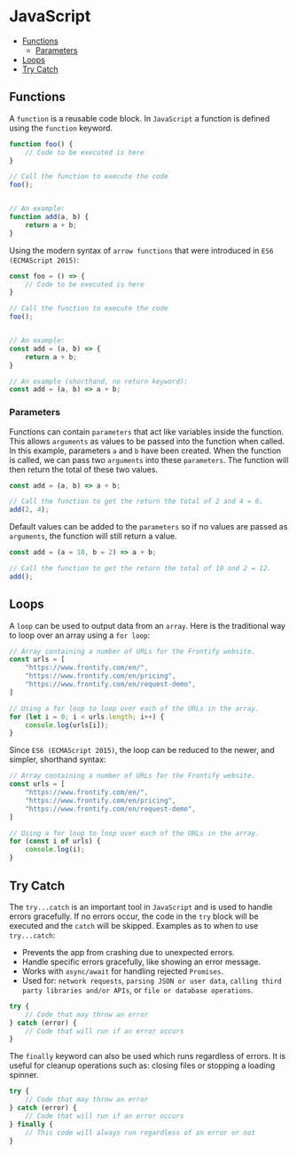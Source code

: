 # JavaScript

+ [Functions](#functions)
    + [Parameters](#parameters)
+ [Loops](#loops)
+ [Try Catch](#try-catch)

## Functions
A `function` is a reusable code block. In `JavaScript` a function is defined using the `function` keyword.

```javascript
function foo() {
    // Code to be executed is here
}

// Call the function to execute the code
foo();


// An example:
function add(a, b) {
    return a + b;
}
```

Using the modern syntax of `arrow functions` that were introduced in `ES6 (ECMAScript 2015)`:

```javascript
const foo = () => {
    // Code to be executed is here
}

// Call the function to execute the code
foo();


// An example:
const add = (a, b) => {
    return a + b;
}

// An example (shorthand, no return keyword):
const add = (a, b) => a + b;
```

### Parameters
Functions can contain `parameters` that act like variables inside the function. This allows `arguments` as values to be passed into the function when called. In this example, parameters `a` and `b` have been created. When the function is called, we can pass two `arguments` into these `parameters`. The function will then return the total of these two values.

```javascript
const add = (a, b) => a + b;

// Call the function to get the return the total of 2 and 4 = 6.
add(2, 4);
```

Default values can be added to the `parameters` so if no values are passed as `arguments`, the function will still return a value.

```javascript
const add = (a = 10, b = 2) => a + b;

// Call the function to get the return the total of 10 and 2 = 12.
add();
```

## Loops
A `loop` can be used to output data from an `array`. Here is the traditional way to loop over an array using a `for loop`:

```javascript
// Array containing a number of URLs for the Frontify website.
const urls = [
    "https://www.frontify.com/en/",
    "https://www.frontify.com/en/pricing",
    "https://www.frontify.com/en/request-demo",
]

// Using a for loop to loop over each of the URLs in the array.
for (let i = 0; i < urls.length; i++) {
    console.log(urls[i]);
}
```

Since `ES6 (ECMAScript 2015)`, the loop can be reduced to the newer, and simpler, shorthand syntax:

```javascript
// Array containing a number of URLs for the Frontify website.
const urls = [
    "https://www.frontify.com/en/",
    "https://www.frontify.com/en/pricing",
    "https://www.frontify.com/en/request-demo",
]

// Using a for loop to loop over each of the URLs in the array.
for (const i of urls) {
    console.log(i);
}
```

## Try Catch
The `try...catch` is an important tool in `JavaScript` and is used to handle errors gracefully. If no errors occur, the code in the `try` block will be executed and the `catch` will be skipped. Examples as to when to use `try...catch`:

+ Prevents the app from crashing due to unexpected errors.
+ Handle specific errors gracefully, like showing an error message.
+ Works with `async/await` for handling rejected `Promises`.
+ Used for: `network requests`, `parsing JSON or user data`, `calling third party libraries and/or APIs`, or `file or database operations`.

```javascript
try {
    // Code that may throw an error
} catch (error) {
    // Code that will run if an error occurs
}
```

The `finally` keyword can also be used which runs regardless of errors. It is useful for cleanup operations such as: closing files or stopping a loading spinner.

```javascript
try {
    // Code that may throw an error
} catch (error) {
    // Code that will run if an error occurs
} finally {
    // This code will always run regardless of an error or not
}
```
